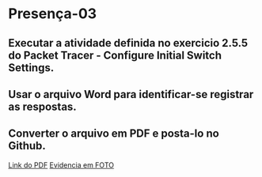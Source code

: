 # Presença-03

## Executar a atividade definida no exercicio 2.5.5 do Packet Tracer - Configure Initial Switch Settings.
## Usar o arquivo Word para identificar-se registrar as respostas. 
## Converter o arquivo em PDF e posta-lo no Github.

[Link do PDF]()
[Evidencia em FOTO]()